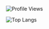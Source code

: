 
![Profile Views](https://komarev.com/ghpvc/?username=nicholasbrar&color=blue)


![Top Langs](https://github-readme-stats.vercel.app/api/top-langs/?username=nicholasbrar&theme=tokyonight)
